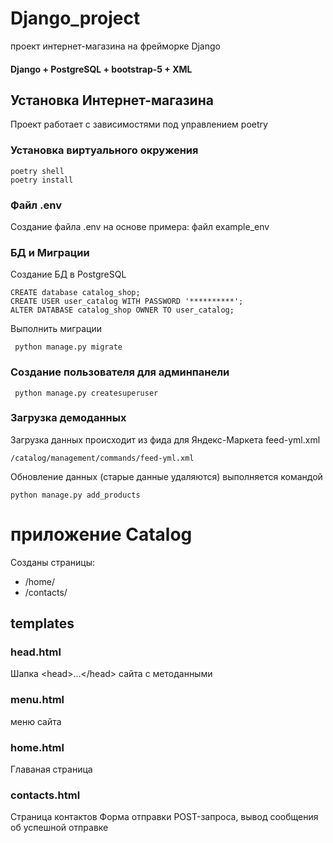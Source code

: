 # Django_project
проект  интернет-магазина на фрейморке Django 
#### Django + PostgreSQL + bootstrap-5 + XML

## Установка Интернет-магазина
Проект работает с зависимостями под управлением poetry 
### Установка виртуального окружения
```
poetry shell
poetry install
```
### Файл .env
Создание файла .env на основе примера: файл example_env

### БД и Миграции
Создание БД в PostgreSQL 
```
CREATE database catalog_shop;
CREATE USER user_catalog WITH PASSWORD '**********';
ALTER DATABASE catalog_shop OWNER TO user_catalog;
```
Выполнить миграции 
```
 python manage.py migrate
```
### Создание пользователя для админпанели
```
 python manage.py createsuperuser
```

### Загрузка демоданных
Загрузка данных происходит из фида для Яндекс-Маркета feed-yml.xml
```
/catalog/management/commands/feed-yml.xml
```
Обновление данных (старые данные удаляются) выполняется командой
```
python manage.py add_products

```


# приложение Catalog

Созданы страницы:
* /home/
* /contacts/

## templates
### head.html
Шапка \<head>...\</head> сайта с методанными
### menu.html
меню сайта
### home.html
Главаная страница
### contacts.html
Страница контактов 
Форма отправки POST-запроса, вывод сообщения об успешной отправке 



